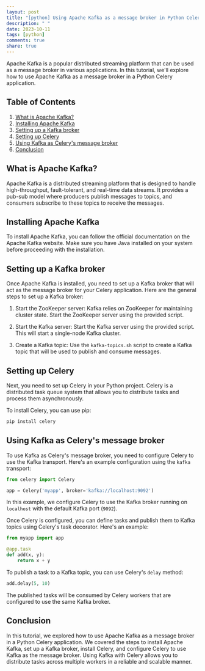 ```yaml
---
layout: post
title: "[python] Using Apache Kafka as a message broker in Python Celery"
description: " "
date: 2023-10-11
tags: [python]
comments: true
share: true
---
```


Apache Kafka is a popular distributed streaming platform that can be used as a message broker in various applications. In this tutorial, we'll explore how to use Apache Kafka as a message broker in a Python Celery application.

## Table of Contents

1. [What is Apache Kafka?](#what-is-apache-kafka)
2. [Installing Apache Kafka](#installing-apache-kafka)
3. [Setting up a Kafka broker](#setting-up-a-kafka-broker)
4. [Setting up Celery](#setting-up-celery)
5. [Using Kafka as Celery's message broker](#using-kafka-as-celerys-message-broker)
6. [Conclusion](#conclusion)

## What is Apache Kafka?

Apache Kafka is a distributed streaming platform that is designed to handle high-throughput, fault-tolerant, and real-time data streams. It provides a pub-sub model where producers publish messages to topics, and consumers subscribe to these topics to receive the messages.

## Installing Apache Kafka

To install Apache Kafka, you can follow the official documentation on the Apache Kafka website. Make sure you have Java installed on your system before proceeding with the installation.

## Setting up a Kafka broker

Once Apache Kafka is installed, you need to set up a Kafka broker that will act as the message broker for your Celery application. Here are the general steps to set up a Kafka broker:

1. Start the ZooKeeper server: Kafka relies on ZooKeeper for maintaining cluster state. Start the ZooKeeper server using the provided script.

2. Start the Kafka server: Start the Kafka server using the provided script. This will start a single-node Kafka cluster.

3. Create a Kafka topic: Use the `kafka-topics.sh` script to create a Kafka topic that will be used to publish and consume messages.

## Setting up Celery

Next, you need to set up Celery in your Python project. Celery is a distributed task queue system that allows you to distribute tasks and process them asynchronously.

To install Celery, you can use pip:

```python
pip install celery
```

## Using Kafka as Celery's message broker

To use Kafka as Celery's message broker, you need to configure Celery to use the Kafka transport. Here's an example configuration using the `kafka` transport:

```python
from celery import Celery

app = Celery('myapp', broker='kafka://localhost:9092')
```

In this example, we configure Celery to use the Kafka broker running on `localhost` with the default Kafka port (`9092`).

Once Celery is configured, you can define tasks and publish them to Kafka topics using Celery's task decorator. Here's an example:

```python
from myapp import app

@app.task
def add(x, y):
    return x + y
```

To publish a task to a Kafka topic, you can use Celery's `delay` method:

```python
add.delay(5, 10)
```

The published tasks will be consumed by Celery workers that are configured to use the same Kafka broker.

## Conclusion

In this tutorial, we explored how to use Apache Kafka as a message broker in a Python Celery application. We covered the steps to install Apache Kafka, set up a Kafka broker, install Celery, and configure Celery to use Kafka as the message broker. Using Kafka with Celery allows you to distribute tasks across multiple workers in a reliable and scalable manner.